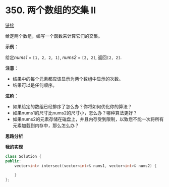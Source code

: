 # 350. 两个数组的交集 II

[链接](https://leetcode-cn.com/problems/intersection-of-two-arrays-ii/description/)

给定两个数组，编写一个函数来计算它们的交集。

**示例**：

给定*nums1* = `[1, 2, 2, 1]`, *nums2* = `[2, 2]`, 返回`[2, 2]`. 

**注意**：

- 结果中的每个元素都应该显示为两个数组中显示的次数。
- 结果可以是任何顺序。

**进阶**：

- 如果给定的数组已经排序了怎么办？你将如何优化你的算法？
- 如果nums1的尺寸比nums2的尺寸小，怎么办？哪种算法更好？
- 如果nums2的元素存储在磁盘上，并且内存受到限制，以致您不能一次将所有元素加载到内存中，那么怎么办？

**思路分析**

**我的实现**

```c++
class Solution {
public:
    vector<int> intersect(vector<int>& nums1, vector<int>& nums2) {
        
    }
};
```



